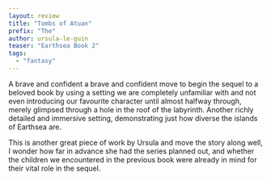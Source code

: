 ```yaml
---
layout: review
title: "Tombs of Atuan"
prefix: "The"
author: ursula-le-guin
teaser: "Earthsea Book 2"
tags:
  - "fantasy"
---
```


A brave and confident a brave and confident move to begin the sequel to a
beloved book by using a setting we are completely unfamiliar with and not even
introducing our favourite character until almost halfway through, merely
glimpsed through a hole in the roof of the labyrinth. Another richly detailed
and immersive setting, demonstrating just how diverse the islands of Earthsea
are.

This is another great piece of work by Ursula and move the story along well, I
wonder how far in advance she had the series planned out, and whether the
children we encountered in the previous book were already in mind for their
vital role in the sequel.
